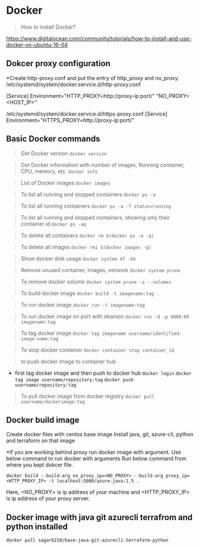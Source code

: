 # Docker

> How to install Docker?

https://www.digitalocean.com/community/tutorials/how-to-install-and-use-docker-on-ubuntu-16-04

## Dokcer proxy configuration

*Create http-proxy.conf and put the entry of http_proxy and no_proxy.
/etc/systemd/system/docker.service.d/http-proxy.conf

[Service]
Environment="HTTP_PROXY=http://proxy-ip:port/" "NO_PROXY=<HOST_IP>"

/etc/systemd/system/docker.service.d/https-proxy.conf
[Service]
Environment="HTTPS_PROXY=http://proxy-ip:port/"

## Basic Docker commands
> Get Docker version
`docker version`

> Get Docker information with number of images, Running container, CPU, memory, etc.
`docker info`

> List of Docker images
`docker images`

> To list all running and stopped containers
`docker ps -a`

> To list all running containers
`docker ps -a -f status=running`

> To list all running and stopped containers, showing only their container id
`docker ps -aq`

> To delete all containers
`docker rm $(docker ps -a -q)`

> To delete all images
`docker rmi $(docker images -q)`

> Show docker disk usage 
`docker system df -kh`

> Remove unused container, images, network
`docker system prune`

> To remove docker volume
`docker system prune -a --volumes`

> To build docker image
`docker build -t imagename:tag .`

> To run docker image
`docker run -t imagename:tag`

> To run docker image on port with deamon 
`docker run -d -p 4000:80 imagename:tag`

> To tag docker image
`docker tag imagename username/identified-image-name:tag`

> To stop docker container 
`docker container stop container_id`

> to push docker image to container hub
* first tag docker image and then push to docker hub
`docker login`
`docker tag image username/repository:tag`
`docker push username/repository:tag`

> To pull docker image from docker registry 
`docker pull username/dockerimage:tag`

## Docker build image
Create docker files with centos base image
Install java, git, azure-cli, python and terraform on that image

*If you are working behind proxy run docker image with argument. Use below command to run docker with arguments 
Run below command from where you kept dokcer file.

`docker build --build-arg no_proxy_ip=<NO_PROXY> --build-arg proxy_ip=<HTTP_PROXY_IP> -t localhost:5000/azure-java:1.5 .`

Here, <NO_PROXY> is ip address of your machine and <HTTP_PROXY_IP> is ip address of your proxy server.


## Docker image with java git azurecli terrafrom and python installed 

`docker pull sagar6210/base-java-git-azurecli-terraform-python`
